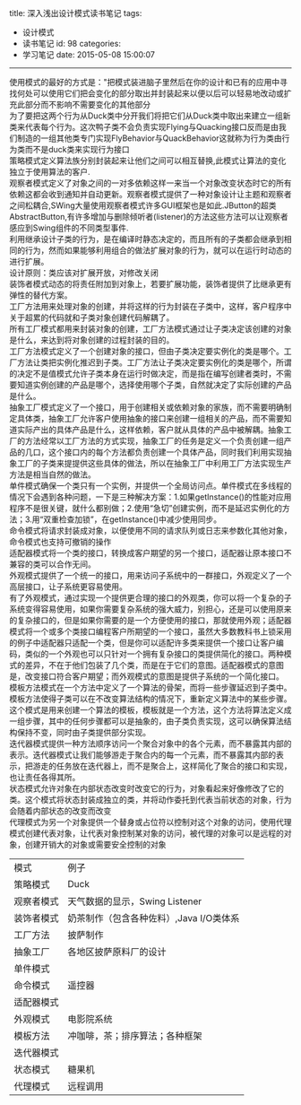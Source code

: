 title: 深入浅出设计模式读书笔记
tags:
  - 设计模式
  - 读书笔记
id: 98
categories:
  - 学习笔记
date: 2015-05-08 15:00:07
---

<div>使用模式的最好的方式是："把模式装进脑子里然后在你的设计和已有的应用中寻找何处可以使用它们把会变化的部分取出并封装起来以便以后可以轻易地改动或扩充此部分而不影响不需要变化的其他部分</div>
<div>为了要把这两个行为从Duck类中分开我们将把它们从Duck类中取出来建立一组新类来代表每个行为。这次鸭子类不会负责实现Flying与Quacking接口反而是由我们制造的一组其他类专门实现FlyBehavior与QuackBehavior这就称为行为类由行为类而不是duck类来实现行为接口<!--more--></div>
<div></div>
<div>策略模式定义算法族分别封装起来让他们之间可以相互替换,此模式让算法的变化独立于使用算法的客户.</div>
<div>观察者模式定义了对象之间的一对多依赖这样一来当一个对象改变状态时它的所有依赖这都会收到通知并自动更新。观察者模式提供了一种对象设计让主题和观察者之间松耦合,SWing大量使用观察者模式许多GUI框架也是如此.JButton的超类AbstractButton,有许多增加与删除倾听者(listener)的方法这些方法可以让观察者感应到Swing组件的不同类型事件.</div>
<div></div>
<div>利用继承设计子类的行为，是在编译时静态决定的，而且所有的子类都会继承到相同的行为，然而如果能够利用组合的做法扩展对象的行为，就可以在运行时动态的进行扩展。</div>
<div></div>
<div>设计原则：类应该对扩展开放，对修改关闭</div>
<div>装饰者模式动态的将责任附加到对象上，若要扩展功能，装饰者提供了比继承更有弹性的替代方案。</div>
<div>工厂方法用来处理对象的创建，并将这样的行为封装在子类中，这样，客户程序中关于超累的代码就和子类对象创建代码解耦了。</div>
<div>所有工厂模式都用来封装对象的创建，工厂方法模式通过让子类决定该创建的对象是什么，来达到将对象创建的过程封装的目的。</div>
<div>工厂方法模式定义了一个创建对象的接口，但由子类决定要实例化的类是哪个。工厂方法让类把实例化推迟到子类。工厂方法让子类决定要实例化的类是哪个，所谓的决定不是值模式允许子类本身在运行时做决定，而是指在编写创建者类时，不需要知道实例创建的产品是哪个，选择使用哪个子类，自然就决定了实际创建的产品是什么。</div>
<div>抽象工厂模式定义了一个接口，用于创建相关或依赖对象的家族，而不需要明确制定具体类，抽象工厂允许客户使用抽象的接口来创建一组相关的产品，而不需要知道实际产出的具体产品是什么，这样依赖，客户就从具体的产品中被解耦。抽象工厂的方法经常以工厂方法的方式实现，抽象工厂的任务是定义一个负责创建一组产品的几口，这个接口内的每个方法都负责创建一个具体产品，同时我们利用实现抽象工厂的子类来提提供这些具体的做法，所以在抽象工厂中利用工厂方法实现生产方法是相当自然的做法。</div>
<div>单件模式确保一个类只有一个实例，并提供一个全局访问点。单件模式在多线程的情况下会遇到各种问题，一下是三种解决方案：1.如果getInstance()的性能对应用程序不是很关键，就什么都别做；2.使用“急切”创建实例，而不是延迟实例化的方法；3.用“双重检查加锁”，在getInstance()中减少使用同步。</div>
<div></div>
<div>命令模式将请求封装成对象，以便使用不同的请求队列或日志来参数化其他对象，命令模式也支持可撤销的操作</div>
<div>适配器模式将一个类的接口，转换成客户期望的另一个接口，适配器让原本接口不兼容的类可以合作无间。</div>
<div></div>
<div>外观模式提供了一个统一的接口，用来访问子系统中的一群接口，外观定义了一个高层接口，让子系统更容易使用。</div>
<div>有了外观模式，通过实现一个提供更合理的接口的外观类，你可以将一个复杂的子系统变得容易使用，如果你需要复杂系统的强大威力，别担心，还是可以使用原来的复杂接口的，但是如果你需要的是一个方便使用的接口，那就使用外观；适配器模式将一个或多个类接口编程客户所期望的一个接口，虽然大多数教科书上锁采用的例子中适配器只适配一个类，但是你可以适配许多类来提供一个接口让客户编码，类似的一个外观也可以只针对一个拥有复杂接口的类提供简化的接口。两种模式的差异，不在于他们包装了几个类，而是在于它们的意图。适配器模式的意图是，改变接口符合客户期望；而外观模式的意图是提供子系统的一个简化接口。</div>
<div></div>
<div>模板方法模式在一个方法中定义了一个算法的骨架，而将一些步骤延迟到子类中。模板方法使得子类可以在不改变算法结构的情况下，重新定义算法中的某些步骤。这个模式是用来创建一个算法的模板，模板就是一个方法，这个方法将算法定义成一组步骤，其中的任何步骤都可以是抽象的，由子类负责实现，这可以确保算法结构保持不变，同时由子类提供部分实现。</div>
<div>迭代器模式提供一种方法顺序访问一个聚合对象中的各个元素，而不暴露其内部的表示。迭代器模式让我们能够游走于聚合内的每一个元素，而不暴露其内部的表示，把游走的任务放在迭代器上，而不是聚合上，这样简化了聚合的接口和实现，也让责任各得其所。</div>
<div></div>
<div>状态模式允许对象在内部状态改变时改变它的行为，对象看起来好像修改了它的类。这个模式将状态封装成独立的类，并将动作委托到代表当前状态的对象，行为会随着内部状态的改变而改变</div>
<div></div>
<div>代理模式为另一个对象提供一个替身或占位符以控制对这个对象的访问，使用代理模式创建代表对象，让代表对象控制某对象的访问，被代理的对象可以是远程的对象，创建开销大的对象或需要安全控制的对象</div>
<div></div>
<div>
<table cellspacing="0" cellpadding="0">
<tbody>
<tr>
<td>模式</td>
<td>例子</td>
</tr>
<tr>
<td>策略模式</td>
<td>Duck</td>
</tr>
<tr>
<td>观察者模式</td>
<td>天气数据的显示，Swing Listener</td>
</tr>
<tr>
<td>装饰者模式</td>
<td>奶茶制作（包含各种佐料）,Java I/O类体系</td>
</tr>
<tr>
<td>工厂方法</td>
<td>披萨制作</td>
</tr>
<tr>
<td colspan="1">抽象工厂</td>
<td colspan="1">各地区披萨原料厂的设计</td>
</tr>
<tr>
<td colspan="1">单件模式</td>
<td colspan="1"></td>
</tr>
<tr>
<td colspan="1">命令模式</td>
<td colspan="1">遥控器</td>
</tr>
<tr>
<td colspan="1">适配器模式</td>
<td colspan="1"></td>
</tr>
<tr>
<td colspan="1">外观模式</td>
<td colspan="1">电影院系统</td>
</tr>
<tr>
<td colspan="1">模板方法</td>
<td colspan="1">冲咖啡，茶；排序算法；各种框架</td>
</tr>
<tr>
<td colspan="1">迭代器模式</td>
<td colspan="1"></td>
</tr>
<tr>
<td colspan="1">状态模式</td>
<td colspan="1">糖果机</td>
</tr>
<tr>
<td colspan="1">代理模式</td>
<td colspan="1">远程调用</td>
</tr>
</tbody>
</table>
</div>